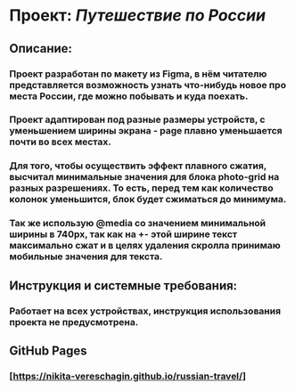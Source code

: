 ﻿# Проект: *Путешествие по России*

## Описание:

### Проект разработан по макету из Figma, в нём читателю представляется возможность узнать что-нибудь новое про места России, где можно побывать и куда поехать.

### Проект адаптирован под разные размеры устройств, с уменьшением ширины экрана - page плавно уменьшается почти во всех местах.

### Для того, чтобы осуществить эффект плавного сжатия, высчитал минимальные значения для блока photo-grid на разных разрешениях. То есть, перед тем как количество колонок уменьшится, блок будет сжиматься до минимума.

### Так же использую @media со значением минимальной ширины в 740px, так как на +- этой ширине текст максимально сжат и в целях удаления скролла принимаю мобильные значения  для текста.

## Инструкция и системные требования:

### Работает на всех устройствах, инструкция использования проекта не предусмотрена.

## GitHub Pages 

### [https://nikita-vereschagin.github.io/russian-travel/]
